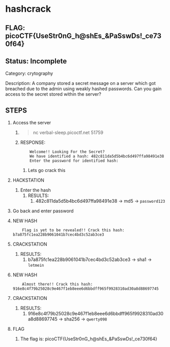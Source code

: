 # hashcrack

## FLAG: picoCTF{UseStr0nG_h@shEs_&PaSswDs!_ce730f64}

## Status: Incomplete

Category: crytography

Description: A company stored a secret message on a server which got breached due to the admin using weakly hashed passwords. Can you gain access to the secret stored within the server?

## STEPS

1. Access the server
   1. > nc verbal-sleep.picoctf.net 51759
   2. RESPONSE:

        ```text
            Welcome!! Looking For the Secret?
            We have identified a hash: 482c811da5d5b4bc6d497ffa98491e38
            Enter the password for identified hash:
        ```

        1. Lets go crack this
2. HACKSTATION
   1. Enter the hash
      1. RESULTS:
         1. 482c811da5d5b4bc6d497ffa98491e38 -> md5 -> `password123`
3. Go back and enter password
4. NEW HASH

    ```text
        Flag is yet to be revealed!! Crack this hash: b7a875fc1ea228b9061041b7cec4bd3c52ab3ce3
    ```

5. CRACKSTATION
   1. RESULTS:
      1. b7a875fc1ea228b9061041b7cec4bd3c52ab3ce3 -> sha1 -> `letmein`
6. NEW HASH

    ```text
        Almost there!! Crack this hash: 916e8c4f79b25028c9e467f1eb8eee6d6bbdff965f9928310ad30a8d88697745
    ```

7. CRACKSTATION
   1. RESULTS:
      1. 916e8c4f79b25028c9e467f1eb8eee6d6bbdff965f9928310ad30a8d88697745 -> sha256 -> `qwerty098`
8. FLAG
   1. The flag is: picoCTF{UseStr0nG_h@shEs_&PaSswDs!_ce730f64}